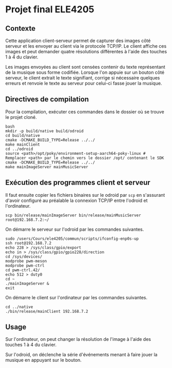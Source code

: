 # Projet final ELE4205

## Contexte

Cette application client-serveur permet de capturer des images côté serveur et les envoyer au client via le protocole TCP/IP. Le client affiche ces images et peut demander quatre résolutions différentes à l'aide des touches 1 à 4 du clavier.

Les images envoyées au client sont censées contenir du texte représentant de la musique sous forme codifiée. Lorsque l'on appuie sur un bouton côté serveur, le client extrait le texte signifiant, corrige si nécessaire quelques erreurs et renvoie le texte au serveur pour celui-ci fasse jouer la musique.

## Directives de compilation

Pour la compilation, exécuter ces commandes dans le dossier où se trouve le projet cloné.

```
bash
mkdir -p build/native build/odroid
cd build/native
cmake -DCMAKE_BUILD_TYPE=Release ../../
make mainClient
cd ../odroid
source <path>/opt/poky/environment-setup-aarch64-poky-linux # Remplacer <path> par le chemin vers le dossier /opt/ contenant le SDK
cmake -DCMAKE_BUILD_TYPE=Release ../../
make mainImageServer mainMusicServer
```

## Exécution des programmes client et serveur

Il faut ensuite copier les fichiers binaires sur le odroid par `scp` en s'assurant d'avoir configuré au préalable la connexion TCP/IP entre l'odroid et l'ordinateur.

```
scp bin/release/mainImageServer bin/release/mainMusicServer root@192.168.7.2:~/
```

On démarre le serveur sur l'odroid par les commandes suivantes.

```
sudo /users/Cours/ele4205/commun/scripts/ifconfig-enp0s-up
ssh root@192.168.7.2
echo 228 > /sys/class/gpio/export
echo in > /sys/class/gpio/gpio228/direction
cd /sys/devices/
modprobe pwm-meson
modprobe pwm-ctrl
cd pwm-ctrl.42/
echo 512 > duty0
cd ~
./mainImageServer &
exit
```

On démarre le client sur l'ordinateur par les commandes suivantes.

```
cd ../native
./bin/release/mainClient 192.168.7.2
```

## Usage

Sur l'ordinateur, on peut changer la résolution de l'image à l'aide des touches 1 à 4 du clavier.

Sur l'odroid, on déclenche la série d'événements menant à faire jouer la musique en appuyant sur le bouton.
